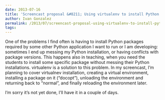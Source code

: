 ```yaml
---
date: 2013-07-16
title: 'Screencast proposal &#8211; Using virtualenv to install Python packages in isolation'
author: Ivan Gonzalez
permalink: /2013/07/screencast-proposal-using-virtualenv-to-install-python-packages-in-isolation/
tags:
---
```

One of the problems I find often is having to install Python packages required by some other Python application I want to run or I am developing: sometimes I end up messing my Python installation, or having conflicts with package versions. This happens also in teaching, when you need the students to install some specific package without messing their Python installations. virtualenv is a solution to this problem. In my screencast, I&#8217;m planning to cover virtualnev installation, creating a virtual environment, installing a package on it (&#8220;docopt&#8221;), unloading the environment and returning back to &#8220;normal&#8221;, and finally reloading the environment later.

I&#8217;m sorry it&#8217;s not yet done, I&#8217;ll have it in a couple of days.
